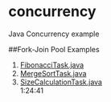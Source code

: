 # concurrency
Java Concurrency example  

##Fork-Join Pool Examples
1. [FibonacciTask.java](examples/src/main/java/org/sdoroshenko/concurrency/examples/fjp/FibonacciTask.java)
2. [MergeSortTask.java](examples/src/main/java/org/sdoroshenko/concurrency/examples/fjp/MergeSortTask.java)
3. [SizeCalculationTask.java](space-counter/src/main/java/org/sdoroshenko/spacecounter/SizeCalculationTask.java)  
1:24:41
